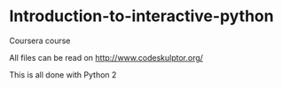 # Introduction-to-interactive-python
Coursera course

All files can be read on http://www.codeskulptor.org/

This is all done with Python 2
